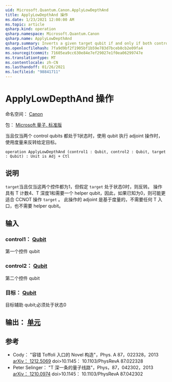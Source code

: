 ```yaml
---
uid: Microsoft.Quantum.Canon.ApplyLowDepthAnd
title: ApplyLowDepthAnd 操作
ms.date: 1/23/2021 12:00:00 AM
ms.topic: article
qsharp.kind: operation
qsharp.namespace: Microsoft.Quantum.Canon
qsharp.name: ApplyLowDepthAnd
qsharp.summary: Inverts a given target qubit if and only if both control qubits are in the 1 state, with T-depth 1, using measurement to perform the adjoint operation.
ms.openlocfilehash: 7fa9d9bf2f1905bf1b59e783d7bceb8cb2e09fa4
ms.sourcegitcommit: 71605ea9cc630e84e7ef29027e1f0ea06299747e
ms.translationtype: MT
ms.contentlocale: zh-CN
ms.lasthandoff: 01/26/2021
ms.locfileid: "98841711"
---
```

# <a name="applylowdepthand-operation"></a>ApplyLowDepthAnd 操作

命名空间： [Canon](xref:Microsoft.Quantum.Canon)

包： [Microsoft 量子. 标准版](https://nuget.org/packages/Microsoft.Quantum.Standard)


当且仅当两个 control qubits 都处于1状态时，使用 qubit 执行 adjoint 操作时，使用度量来反转给定目标。

```qsharp
operation ApplyLowDepthAnd (control1 : Qubit, control2 : Qubit, target : Qubit) : Unit is Adj + Ctl
```


## <a name="description"></a>说明

`target`当且仅当这两个控件都为1，但假定 `target` 处于状态0时，则反转。  操作具有 T 计数4、T 深度1和需要一个 helper qubit，因此，如果已知为0，则可能更适合 CCNOT 操作 `target` 。  此操作的 adjoint 是基于度量的，不需要任何 T 入口，也不需要 helper qubit。

## <a name="input"></a>输入

### <a name="control1--qubit"></a>control1： [Qubit](xref:microsoft.quantum.lang-ref.qubit)

第一个控件 qubit


### <a name="control2--qubit"></a>control2： [Qubit](xref:microsoft.quantum.lang-ref.qubit)

第二个控件 qubit


### <a name="target--qubit"></a>目标： [Qubit](xref:microsoft.quantum.lang-ref.qubit)

目标辅助 qubit;必须处于状态0



## <a name="output--unit"></a>输出： [单元](xref:microsoft.quantum.lang-ref.unit)



## <a name="references"></a>参考

- Cody： "容错 Toffoli 入口的 Novel 构造"，Phys. A 87，022328，2013 [arXiv： 1212.5069](https://arxiv.org/abs/1212.5069) doi>10.1145： 10.1103/PhysRevA 87.022328
- Peter Selinger： "T 深一条的量子线路"，Phys，87，042302，2013 [arXiv： 1210.0974](https://arxiv.org/abs/1210.0974) doi>10.1145： 10.1103/PhysRevA 87.042302